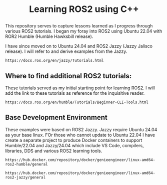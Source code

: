 # <p style="text-align: center;">Learning ROS2 using C++</p>

This repository serves to capture lessons learned as I progress through various ROS2 tutorials. I began my foray into ROS2 using Ubuntu 22.04 with ROR2 Humble (Humble Hawksbill release).

I have since moved on to Ubuntu 24.04 and ROS2 Jazzy (Jazzy Jalisco release). I will refer to and derive examples from the Jazzy.
```
https://docs.ros.org/en/jazzy/Tutorials.html
```

## Where to find additional ROS2 tutorials:
These tutorials served as my initial starting point for learning ROS2. I will add the link to these tutorials as reference for the inquisitive reader.

```
https://docs.ros.org/en/humble/Tutorials/Beginner-CLI-Tools.html
```

## Base Development Environment
These examples were based on ROS2 Jazzy. Jazzy require Ubuntu 24.04 as your base linux. FOr those who cannot update to Ubuntu 22.04 I have create a separate project to produce Docker containers to support Humble/22.04 and Jazzy/24.04 which include VS Code, compilers, libraries, DDS and various ROS2 learning tools.
```
https://hub.docker.com/repository/docker/genieengineer/linux-amd64-ros2-humble/general

https://hub.docker.com/repository/docker/genieengineer/linux-amd64-ros2-jazzy/general
```
